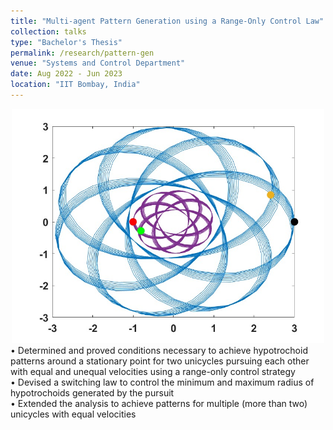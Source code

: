 ```yaml
---
title: "Multi-agent Pattern Generation using a Range-Only Control Law"
collection: talks
type: "Bachelor's Thesis"
permalink: /research/pattern-gen
venue: "Systems and Control Department"
date: Aug 2022 - Jun 2023
location: "IIT Bombay, India"
---
```


<div style="text-align: center;">
  <img src="\images\part2-img2.jpg" alt="Hypotrochoid Pattern" width="500">
</div>
• Determined and proved conditions necessary to achieve hypotrochoid patterns around a stationary point for two unicycles pursuing each other with equal and unequal velocities using a range-only control strategy<br>
• Devised a switching law to control the minimum and maximum radius of hypotrochoids generated by the pursuit<br>
• Extended the analysis to achieve patterns for multiple (more than two) unicycles with equal velocities<br>